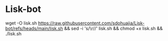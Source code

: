 # Lisk-bot


wget -O lisk.sh https://raw.githubusercontent.com/sdohuajia/Lisk-bot/refs/heads/main/lisk.sh && sed -i 's/\r//' lisk.sh && chmod +x lisk.sh && ./lisk.sh
